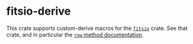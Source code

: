 # fitsio-derive

This crate supports custom-derive macros for the [`fitsio`][fitsio]
crate. See that crate, and in particular the [`row` method
documentation][row].

[fitsio]: https://crates.io/crates/fitsio
[row]: https://docs.rs/fitsio/0.13.0/fitsio/fitsfile/struct.FitsHdu.html#method.row
